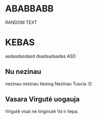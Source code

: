 # ABABBABB
RANDOM
TEXT

# KEBAS
asdasdasdasd
dsadsadsadas
ASD

## Nu nezinau
nezinau nezinau tiesiog
Nezinau
Tuscia :D

## Vasara Virgutė uogauja
Virgutė visai ne tinginutė
Va ir liepa. 
